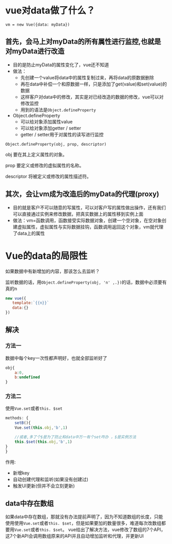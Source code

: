# vue对data做了什么？
`vm = new Vue({data: myData})`

## 首先，会马上对myData的所有属性进行监控,也就是对myData进行改造
* 目的是防止myData的属性变化了，vue还不知道
* 做法：
    * 先创建一个value将data中的属性复制过来，再将data的原数据删除
    * 再在data中补偿一个和原数据一样，只是添加了get(value)和set(value)的数据
    * 这样客户对data中的修改，其实是对已经改造的数据的修改，vue可以对修改监控
    * 用到的语法是`Object.defineProperty`
* Object.defineProperty
    * 可以给对象添加属性value
    * 可以给对象添加getter / setter
    * getter / setter用于对属性的读写进行监控

`Object.defineProperty(obj, prop, descriptor)`

obj 要在其上定义属性的对象。

prop 要定义或修改的虚拟属性的名称。

descriptor 将被定义或修改的属性描述符。

## 其次，会让vm成为改造后的myData的代理(proxy)
* 目的就是客户不可以随意的写属性，可以对客户写的属性做出操作，还有我们可以直接通过实例来修改数据，把真实数据上的属性移到实例上面
* 做法：vm=函数调用，函数接受实际数据对象，创建一个空对象，在空对象创建虚拟属性，虚拟属性与实际数据挂钩，函数调用返回这个对象，vm就代理了data上的属性
# Vue的data的局限性
如果数据中有新增加的内容，那该怎么去监听？

监听数据的话，用`Object.defineProperty(obj, 'n' ,.})`的话，数据中必须要有真的n
```javascript
new vue({
   template:`{{n}}`   
   data:{}
})
```
## 解决
### 方法一
数据中每个key一次性都声明好，也就全部监听好了
```javascript
obj{
    a:0,
    b:undefined
}
```
### 方法二
使用`Vue.set`或者`this. $set`
```javascript
methods: {
    setB(){
    Vue.set(this.obj,'b',1)

    //或者,多了个$是为了防止和data中万一有个set咋办 ，$是实例方法
    this.$set(this.obj,'b',1)
}
}
```
作用:

* 新增key
* 自动创建代理和监听(如果没有创建过)
* 触发UI更新(但并不会立刻更新)
## data中存在数组
如果data中存在数组，那就没有办法提前声明了，因为不知道数组的长度，只能使用使用`Vue.set`或者`this. $set`，但是如果要加的数量很多，难道每次改数组都要用`Vue.set`或者`this. $set`。
vue给出了解决方法，vue修改了数组的7个API，这7个新API会调用数组原来的API并且自动增加监听和代理，并更新UI

